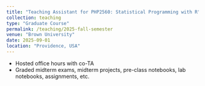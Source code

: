 ```yaml
---
title: "Teaching Assistant for PHP2560: Statistical Programming with R"
collection: teaching
type: "Graduate Course"
permalink: /teaching/2025-fall-semester
venue: "Brown University"
date: 2025-09-01
location: "Providence, USA"
---
```


- Hosted office hours with co-TA 
- Graded midterm exams, midterm projects, pre-class notebooks, lab notebooks, assignments, etc.